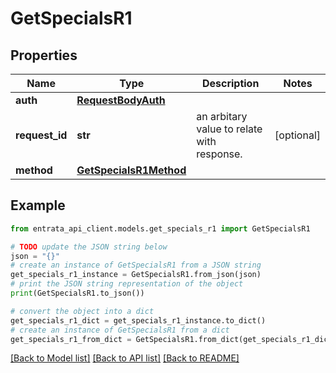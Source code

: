 # GetSpecialsR1


## Properties

Name | Type | Description | Notes
------------ | ------------- | ------------- | -------------
**auth** | [**RequestBodyAuth**](RequestBodyAuth.md) |  | 
**request_id** | **str** | an arbitary value to relate with response. | [optional] 
**method** | [**GetSpecialsR1Method**](GetSpecialsR1Method.md) |  | 

## Example

```python
from entrata_api_client.models.get_specials_r1 import GetSpecialsR1

# TODO update the JSON string below
json = "{}"
# create an instance of GetSpecialsR1 from a JSON string
get_specials_r1_instance = GetSpecialsR1.from_json(json)
# print the JSON string representation of the object
print(GetSpecialsR1.to_json())

# convert the object into a dict
get_specials_r1_dict = get_specials_r1_instance.to_dict()
# create an instance of GetSpecialsR1 from a dict
get_specials_r1_from_dict = GetSpecialsR1.from_dict(get_specials_r1_dict)
```
[[Back to Model list]](../README.md#documentation-for-models) [[Back to API list]](../README.md#documentation-for-api-endpoints) [[Back to README]](../README.md)



